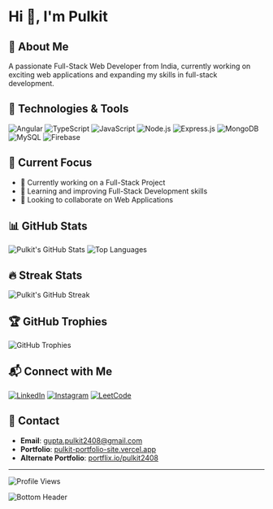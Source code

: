 # Hi 👋, I'm Pulkit

## 🚀 About Me
A passionate Full-Stack Web Developer from India, currently working on exciting web applications and expanding my skills in full-stack development.

## 🔧 Technologies & Tools
![Angular](https://img.shields.io/badge/Angular-DD0031?style=for-the-badge&logo=angular&logoColor=white)
![TypeScript](https://img.shields.io/badge/TypeScript-007ACC?style=for-the-badge&logo=typescript&logoColor=white)
![JavaScript](https://img.shields.io/badge/JavaScript-F7DF1E?style=for-the-badge&logo=javascript&logoColor=black)
![Node.js](https://img.shields.io/badge/Node.js-43853D?style=for-the-badge&logo=node.js&logoColor=white)
![Express.js](https://img.shields.io/badge/Express.js-404D59?style=for-the-badge)
![MongoDB](https://img.shields.io/badge/MongoDB-4EA94B?style=for-the-badge&logo=mongodb&logoColor=white)
![MySQL](https://img.shields.io/badge/MySQL-00000F?style=for-the-badge&logo=mysql&logoColor=white)
![Firebase](https://img.shields.io/badge/Firebase-039BE5?style=for-the-badge&logo=Firebase&logoColor=white)

## 🌟 Current Focus
- 🔭 Currently working on a Full-Stack Project
- 🌱 Learning and improving Full-Stack Development skills
- 👯 Looking to collaborate on Web Applications

## 📊 GitHub Stats
![Pulkit's GitHub Stats](https://github-readme-stats.vercel.app/api?username=pulkit1417&show_icons=true&theme=dracula&include_all_commits=true&count_private=true)
![Top Languages](https://github-readme-stats.vercel.app/api/top-langs/?username=pulkit1417&layout=compact&theme=dracula)

## 🔥 Streak Stats
![Pulkit's GitHub Streak](https://github-readme-streak-stats.herokuapp.com/?user=pulkit1417&theme=dracula)

## 🏆 GitHub Trophies
![GitHub Trophies](https://github-profile-trophy.vercel.app/?username=pulkit1417&theme=dracula&column=-1&row=1)

## 📬 Connect with Me
[![LinkedIn](https://img.shields.io/badge/LinkedIn-0077B5?style=for-the-badge&logo=linkedin&logoColor=white)](https://linkedin.com/in/pulkitgupta2408)
[![Instagram](https://img.shields.io/badge/Instagram-E4405F?style=for-the-badge&logo=instagram&logoColor=white)](https://instagram.com/pulkit__24)
[![LeetCode](https://img.shields.io/badge/-LeetCode-FFA116?style=for-the-badge&logo=LeetCode&logoColor=black)](https://www.leetcode.com/pulkit1417)

## 📧 Contact
- **Email**: gupta.pulkit2408@gmail.com
- **Portfolio**: [pulkit-portfolio-site.vercel.app](https://pulkit-portfolio-site.vercel.app/)
- **Alternate Portfolio**: [portflix.io/pulkit2408](https://www.portflix.io/pulkit2408)

---
![Profile Views](https://profile-counter.glitch.me/pulkit1417/count.svg)

![Bottom Header](https://raw.githubusercontent.com/Trilokia/Trilokia/379277808c61ef204768a61bbc5d25bc7798ccf1/bottom_header.svg)
